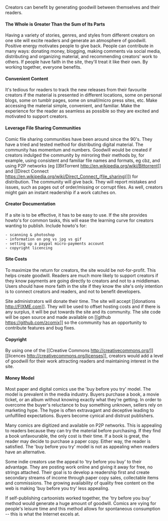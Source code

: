 Creators can benefit by generating goodwill between themselves and their
readers.


#### The Whole is Greater Than the Sum of Its Parts
Having a variety of stories, genres, and styles from different creators
on one site will excite readers and generate an atmosphere of goodwill.
Positive energy motivates people to give back. People can contribute in
many ways: donating money, blogging, making comments via social media,
distributing and organizing material, and recommending creators' work to
others. If people have faith in the site, they'll treat it like their
own. By working together, everyone benefits.


#### Convenient Content
It's tedious for readers to track the new releases from their favourite
creators if the material is presented in different locations, some on personal
blogs, some on tumblr pages, some on small/micro press sites, etc.  Make
accessing the material simple, convenient, and familiar. Make the experience
for the reader as seamless as possible so they are excited and motivated to
support creators.


#### Leverage File Sharing Communities
Comic file sharing communities have been around since the 90's. They
have a tried and tested method for distributing digital material. The
community has momentum and numbers. Goodwill would be created if
creators indulged the community by mirroring their methods by, for
example, using consistent and familiar file names and formats, eg cbz,
and using P2P networks (eg
[[BitTorrent http://en.wikipedia.org/wiki/Bittorrent]] and
[[Direct Connect https://en.wikipedia.org/wiki/Direct_Connect_(file_sharing)]])
for distribution. The community will give back. They will report
mistakes and issues, such as pages out of order/missing or corrupt
files. As well, creators might gain an instant readership if a work
catches on.


#### Creator Documentation
If a site is to be effective, it has to be easy to use. If the site
provides howto's for common tasks, this will ease the learning curve for
creators wanting to publish. Include howto's for:

    - scanning & photoshop
    - information on png vs jpg vs gif
    - setting up a paypal micro-payments account
    - copyright licencing


#### Site Costs
To maximize the return for creators, the site would be not-for-profit.
This helps create goodwill. Readers are much more likely to support
creators if they know payments are going directly to creators and not to
a middleman. Users should have more faith in the site if they know the
site's only intention is to connect creators and readers, and not to
benefit developers.

Site administrators will donate their time. The site will accept
[[donations http://FIXME.com]]. They will be used to offset hosting
costs and if there is any surplus, it will be put towards the site and
its community. The site code will be open source and made available on
[[github https://github.com/zcomix]] so the community has an opportunity
to contribute features and bug fixes.


#### Copyright
By using one of the [[Creative Commons http://creativecommons.org/]]
[[licences http://creativecommons.org/licenses]], creators would add a
level of goodwill for their work attracting readers and maintaining
interest in the site.


#### Money Model
Most paper and digital comics use the 'buy before you try' model. The
model is prevalent in the media industry. Buyers purchase a book, a
movie ticket, or an album without knowing exactly what they're getting.
In order to overcome the buyer's reluctance to buy something unknown,
sellers rely on marketing hype. The hype is often extravagant and
deceptive leading to unfulfilled expectations. Buyers become cynical and
distrust publishers.

Many comics are digitized and available on P2P networks. This is
appealing to readers because they can try the material before
purchasing. If they find a book unfavourable, the only cost is their
time. If a book is great, the reader may decide to purchase a paper
copy. Either way, the reader is satisfied. The 'buy before you try'
model is not as appealing when readers have an alternative.

Some indie creators use the appeal to 'try before you buy' to their
advantage. They are posting work online and giving it away for free, no
strings attached. Their goal is to develop a readership first and create
secondary streams of income through paper copy sales, collectable items
and commissions. The growing availability of quality free content on the
web is making 'buy before you try' less appealing.

If self-publishing cartoonists worked together, the 'try before you buy'
method would generate a huge amount of goodwill. Comics are vying for
people's leisure time and this method allows for spontaneous consumption --
this is what the Internet excels at.
